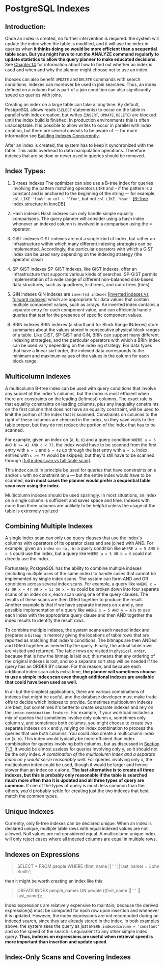 # PostgreSQL Indexes

## Introduction:

Once an index is created, no further intervention is required: the system will update the index when the table is modified, and it will use the index in queries when **it thinks doing so would be more efficient than a sequential table scan. But you might have to run the ANALYZE command regularly to update statistics to allow the query planner to make educated decisions.** See [Chapter 14](https://www.postgresql.org/docs/12/performance-tips.html) for information about how to find out whether an index is used and when and why the planner might choose not to use an index.

 Indexes can also benefit `UPDATE` and `DELETE` commands with search conditions. Indexes can moreover be used in join searches. Thus, an index defined on a column that is part of a join condition can also significantly speed up queries with joins.
 
Creating an index on a large table can take a long time. By default, PostgreSQL allows reads (`SELECT` statements) to occur on the table in parallel with index creation, but writes (`INSERT`, `UPDATE`, `DELETE`) are blocked until the index build is finished. In production environments this is often unacceptable. It is possible to allow writes to occur in parallel with index creation, but there are several caveats to be aware of — for more information see [Building Indexes Concurrently](https://www.postgresql.org/docs/12/sql-createindex.html#SQL-CREATEINDEX-CONCURRENTLY "Building Indexes Concurrently").

After an index is created, the system has to keep it synchronized with the table. This adds overhead to data manipulation operations. Therefore indexes that are seldom or never used in queries should be removed.

## Index Types:

 1. B-trees indexes
The optimizer can also use a B-tree index for queries involving the pattern matching operators `LIKE` and `~` if the pattern is a constant and is anchored to the beginning of the string — for example, `col LIKE 'foo%' `or `col ~ '^foo'`, but not `col LIKE '%bar'`.
[\[B-Tree index structure in InnoDB\]](https://blog.jcole.us/2013/01/10/btree-index-structures-in-innodb/)

2. Hash indexes
Hash indexes can only handle simple equality comparisons. The query planner will consider using a hash index whenever an indexed column is involved in a comparison using the = operator.

3. GiST indexes
GiST indexes are not a single kind of index, but rather an infrastructure within which many different indexing strategies can be implemented. Accordingly, the particular operators with which a GiST index can be used vary depending on the indexing strategy (the operator class)

4. SP-GiST indexes
SP-GiST indexes, like GiST indexes, offer an infrastructure that supports various kinds of searches. SP-GiST permits implementation of a wide range of different non-balanced disk-based data structures, such as quadtrees, k-d trees, and radix trees (tries).

5. GIN indexes
GIN indexes are `inverted indexes` [\[inverted indexes vs forward indexes\]](https://github.com/bhatman17/inverted-index-series/tree/master/introduction/diff-frwd-invrrtd-index) which are appropriate for data values that contain multiple component values, such as arrays. An inverted index contains a separate entry for each component value, and can efficiently handle queries that test for the presence of specific component values.

  
 6. BRIN indexes
BRIN indexes (a shorthand for Block Range INdexes) store summaries about the values stored in consecutive physical block ranges of a table. Like GiST, SP-GiST and GIN, BRIN can support many different indexing strategies, and the particular operators with which a BRIN index can be used vary depending on the indexing strategy. For data types that have a linear sort order, the indexed data corresponds to the minimum and maximum values of the values in the column for each block range.

## Multicolumn Indexes

A multicolumn B-tree index can be used with query conditions that involve any subset of the index's columns, but the index is most efficient when there are constraints on the leading (leftmost) columns. The exact rule is that equality constraints on leading columns, plus any inequality constraints on the first column that does not have an equality constraint, will be used to limit the portion of the index that is scanned. Constraints on columns to the right of these columns are checked in the index, so they save visits to the table proper, but they do not reduce the portion of the index that has to be scanned.

For example, given an index on (a, b, c) and a query condition `WHERE a = 5 AND b >= 42 AND c < 77`, the index would have to be scanned from the first entry with `a = 5` and `b = 42` up through the last entry with `a = 5`. Index entries with `c >= 77` would be skipped, but they'd still have to be scanned through [[full index scan vs full table scan]](https://dzone.com/articles/full-table-scan-vs-full-index).

This index could in principle be used for queries that have constraints on `b` and/or `c` with no constraint on `a` — but the entire index would have to be scanned, **so in most cases the planner would prefer a sequential table scan over using the index.**

Multicolumn indexes should be used sparingly. In most situations, an index on a single column is sufficient and saves space and time. Indexes with more than three columns are unlikely to be helpful unless the usage of the table is extremely stylized

## Combining Multiple Indexes

A single index scan can only use query clauses that use the index's columns with operators of its operator class and are joined with AND. For example, given an `index on (a, b)` a query condition like `WHERE a = 5 AND b = 6` could use the index, but a query like `WHERE a = 5 OR b = 6` could not directly use the index.

Fortunately, PostgreSQL has the ability to combine multiple indexes (including multiple uses of the same index) to handle cases that cannot be implemented by single index scans. The system can form AND and OR conditions across several index scans. For example, a query like `WHERE x = 42 OR x = 47 OR x = 53 OR x = 99` could be broken down into four separate scans of an index on x, each scan using one of the query clauses. The results of these scans are then ORed together to produce the result. Another example is that if we have separate indexes on x and y, one possible implementation of a query like `WHERE x = 5 AND y = 6` is to use each index with the appropriate query clause and then AND together the index results to identify the result rows.

To combine multiple indexes, the system scans each needed index and prepares a `bitmap` in memory giving the locations of table rows that are reported as matching that index's conditions. The bitmaps are then ANDed and ORed together as needed by the query. Finally, the actual table rows are visited and returned. The table rows are visited in `physical order`, because that is how the bitmap is laid out; this means that any ordering of the original indexes is lost, and so a separate sort step will be needed if the query has an ORDER BY clause. For this reason, and because each additional index scan adds extra time, **the planner will sometimes choose to use a simple index scan even though additional indexes are available that could have been used as well.**

In all but the simplest applications, there are various combinations of indexes that might be useful, and the database developer must make trade-offs to decide which indexes to provide. Sometimes multicolumn indexes are best, but sometimes it's better to create separate indexes and rely on the `index-combination feature.` For example, if your workload includes a mix of queries that sometimes involve only column x, sometimes only column y, and sometimes both columns, you might choose to create two separate indexes on x and y, relying on index combination to process the queries that use both columns. You could also create a multicolumn index on (x, y). This index would typically be more efficient than index combination for queries involving both columns, but as discussed in [Section 11.3](https://www.postgresql.org/docs/12/indexes-multicolumn.html), it would be almost useless for queries involving only y, so it should not be the only index. *A combination of the multicolumn index and a separate index on y would serve reasonably well*. For queries involving only x, the multicolumn index could be used, though it would be larger and hence slower than an index on x alone. **The last alternative is to create all three indexes, but this is probably only reasonable if the table is searched much more often than it is updated and all three types of query are common.** If one of the types of query is much less common than the others, you'd probably settle for creating just the two indexes that best match the common types.

## Unique Indexes

Currently, only B-tree indexes can be declared unique.
When an index is declared unique, multiple table rows with equal indexed values are not allowed. Null values are not considered equal. A multicolumn unique index will only reject cases where all indexed columns are equal in multiple rows.

## Indexes on Expressions
> SELECT * FROM people WHERE (first_name || ' ' || last_name) = 'John Smith';

then it might be worth creating an index like this:

> CREATE INDEX people_names ON people ((first_name || ' ' || last_name));

Index expressions are relatively expensive to maintain, because the derived expression(s) must be computed for each row upon insertion and whenever it is updated. However, the index expressions are not recomputed during an indexed search, since they are already stored in the index. In both examples above, the system sees the query as just `WHERE indexedcolumn = 'constant'` and so the speed of the search is equivalent to any other simple index query. **Thus, indexes on expressions are useful when retrieval speed is more important than insertion and update speed.**

## Index-Only Scans and Covering Indexes

<!--stackedit_data:
eyJoaXN0b3J5IjpbMjEzMTkxMCwtMTk2MDA0NTUyNiwyMDcyND
YzODE1LDEwODQzNDk2OTZdfQ==
-->